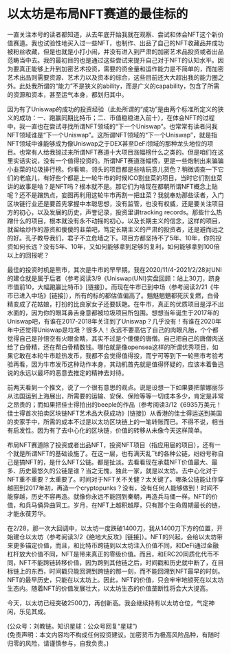 # 以太坊是布局NFT赛道的最佳标的

一直关注本号的读者都知道，从去年底开始我就在观察、尝试和体会NFT这个新价值赛道。我也试验性地买入过一些NFT，也制作、出品了自己的NFT收藏品并成功被粉丝收藏，但是也就是小打小闹，并没有进入到严肃的加密艺术品投资或者出品范畴当中去。我的最初目的也是通过这些尝试来提升自己对于NFT的认知水平。因为要真正能够上升到加密艺术投资，需要的资金量和运作能力是不简单的，而加密艺术出品则需要资源、艺术力以及资本的综合，这些目前还大大超出我的能力圈之外。此处我所谓的“能力”不是狭义的ability，而是广义的capability，包含了所需的资源和资本，甚至运气本身，都划归其中。

因为有了Uniswap的成功的投资经验（此处所谓的“成功”是由两个标准所定义的狭义的成功：一、跑赢同期比特币；二、市值稳稳进入前十），在体会NFT的过程中，我一直也在尝试寻找所谓NFT领域的“下一个Uniswap”。也常常有读者问我NFT领域谁是“下一个Uniswap”。这所谓NFT领域的“下一个Uniswap”，就是指NFT领域中谁能够成为像Uniswap之于DEX甚至DeFi领域的那种龙头地位的项目。也常有人给我抛过来所谓NFT赛道十大项目涨幅榜什么之类的。但是咱们在这里实话实说，没有一个值得投资的。所谓NFT赛道涨幅榜，更是一些炮制出来骗骗小韭菜的垃圾排行榜。你看嘛，领头的项目都是些啥玩意儿货色？稍微调查一下它们的老底儿，有好些个都是上一轮牛市的时候ICO割韭菜的项目，当时它们割韭菜讲的故事是啥？是NFT吗？根本就不是。那它们为啥现在都朝所谓NFT概念上贴呢？还不是蹭热点，妄图再利用这轮牛市再割一把韭菜？我就奉劝那些读者，入门区块链行业还是要首先掌握中本聪思想，没有监管，也没有权威，还是要关注项目方的初心，以及发展的历史，声誉记录，投资里讲tracking records。那些什么热蹭什么的项目，根本就没有永不动摇的初心，以及长期主义的信念，这样的项目，就留给炒作的游资和傻傻的韭菜吧，笃定长期主义的严肃的投资者，还是避而远之的好。孔子教导我们，君子不立危墙之下。项目方都坚持不了5年、10年，你的投资如何长远？没有5年、10年，又如何能够拿到足够的复利，如何能够拿到100倍以上的回报呢？

最佳的投资时机是熊市，其次是牛市的早早期。我在2020/11/4-2021/2/28对UNI的建仓就是属于后者（参考阅读3/9《Uniswap(UNI)实盘回顾：站上30刀，跻身市值前10，大幅跑赢比特币》[链接]）。而现在牛市已到中场（参考阅读2/21《牛市已进入中场》[链接]），所有的标的都估值偏高了。魑魅魍魉都死灰复燃，白骨精变成了花姑娘，打扮的比良家女子还要妖艳。在牛市，真正的优质项目是浮不出水面的，因为你的眼耳鼻舌身意都被垃圾项目所包围。想想当年诞生于2017年的Uniswap吧，有谁在2017-2018年关注到了Uniswap？几乎没有！有谁在2020年年中还觉得Uniswap是垃圾？很多人！永远不要高估了自己的肉眼凡胎，个个都觉得自己是孙悟空有火眼金睛，其实不过是个傻傻的唐僧。自己把自己的唐僧肉送给了白骨精，还在帮白骨精数钱。哪怕就是像opensea这样的所谓优秀项目，如果它敢在本轮牛市趁热发币，我都不会觉得值得投，而宁可等到下一轮熊市考验考验再看，因为牛市发币这种动作本身，其动机首先就是值得怀疑的，应该本着鲁迅说的永远以最坏的恶意去推定的精神去对待。

前两天看到一个推文，说了一个很有意思的观点。说是设想一下如果要把蒙娜丽莎从法国运到上海展出，所需要的运输、安保、保险等等一切成本多少，肯定是非常之昂贵的；而如果把佳士得拍出的beeple的作品（参考阅读3/12《6935万美元！佳士得首次拍卖区块链NFT艺术品大获成功》[链接]）从香港的佳士得运送到美国的卖家手中，所需的成本不过是以太坊区块链上的一笔转账而已。不得不说，相当有启发性。因为有了去中心化的区块链，价值的转移从未像今天这样简单。

布局NFT赛道除了投资或者出品NFT，投资NFT项目（指应用层的项目），还有一个就是所谓NFT的基础设施了。在这一层，也有满天乱飞的各种公链，纷纷号称自己是搞NFT的，是什么NFT公链。都是扯淡。去看看现在承载NFT价值最大、最多、历史最悠久的公链是谁？当之无愧，独此一家，就是以太坊。去中心化对于NFT重不重要？太重要了。时间对于NFT关不关健？太关键了。哪条公链能让你穿越回到2017年初，再造一个cryptopunks？没有，没有任何人能够做到！时间不能穿越，历史不容再造。就像你永远不能回到秦朝，再造兵马俑一样。NFT的价值，和兵马俑异曲同工。岁月，在NFT上越积越厚，只有那个生命周期最长的链，才能永葆芳华。

在2/28，那一次大回调中，以太坊一度跌破1400刀，我从1400刀下方的位置，开始建仓以太坊（参考阅读3/2《绝地大反攻》[链接]）。NFT的兴起，会给以太坊带来更多锚定价值，而且，和比特币跨链到以太坊注入价值不同，和DeFi通过金融杠杆放大价值不同，NFT是带来真正的零级价值。而且，和ERC20同质化代币不同，NFT不能跨链转移价值，因为跨到其他链之后，时间戳和历史就中断了，在目标链上的东西，时间戳只能回溯到跨链的那一刻，而不能回溯到NFT最早的时刻。NFT的最早历史，只能在以太坊上。因此，NFT的价值，只会牢牢地锁死在以太坊生态内。随着NFT的价值发展壮大，以太坊生态的价值垄断性将会大大提高。

今天，以太坊已经突破2500刀，再创新高。我会继续持有以太坊仓位，气定神闲，乐见其成。

(公众号：刘教链。知识星球：公众号回复“星球”) \
(免责声明：本文内容均不构成任何投资建议。加密货币为极高风险品种，有随时归零的风险，请谨慎参与，自我负责。)
